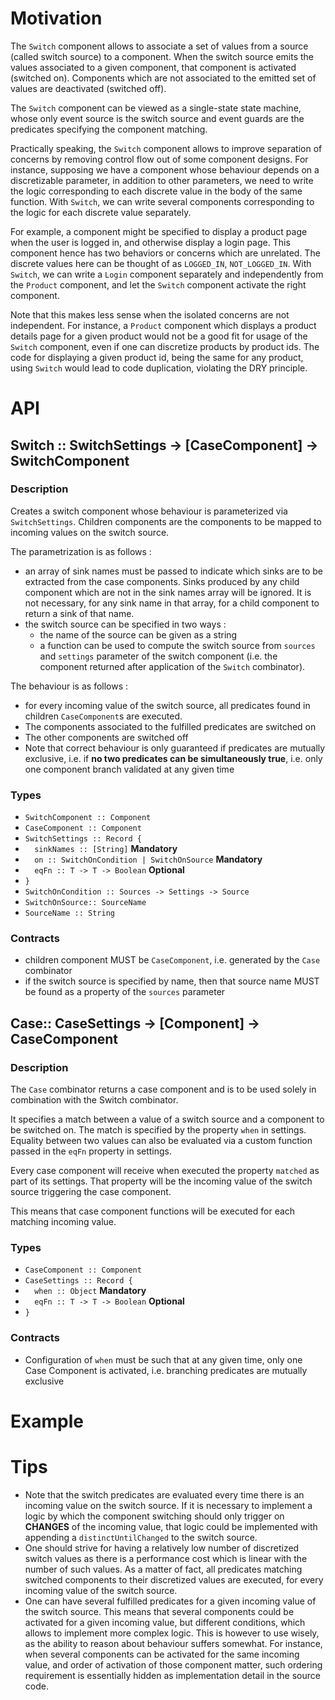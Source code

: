 # Motivation
The `Switch` component allows to associate a set of values from a source (called switch source) to a component. When the switch source emits the values associated to a given component, that component is activated (switched on). Components which are not associated to the emitted set of values are deactivated (switched off).

The `Switch` component can be viewed as a single-state state machine, whose only event source is the switch source and event guards are the predicates specifying the component matching.

Practically speaking, the `Switch` component allows to improve separation of concerns by removing control flow out of some component designs. For instance, supposing we have a component whose behaviour depends on a discretizable parameter, in addition to other parameters, we need to write the logic corresponding to each discrete value in the body of the same function. With `Switch`, we can write several components corresponding to the logic for each discrete value separately.

For example, a component might be specified to display a product page when the user is logged in, and otherwise display a login page. This component hence has two behaviors or concerns which are unrelated. The discrete values here can be thought of as `LOGGED_IN`, `NOT_LOGGED_IN`. With `Switch`, we can write a `Login` component separately and independently from the `Product` component, and let the `Switch` component activate the right component.

Note that this makes less sense when the isolated concerns are not independent. For instance, a `Product` component which displays a product details page for a given product would not be a good fit for usage of the `Switch` component, even if one can discretize products by product ids. The code for displaying a given product id, being the same for any product, using `Switch` would lead to code duplication, violating the DRY principle.

# API

## Switch :: SwitchSettings -> [CaseComponent] -> SwitchComponent

### Description
Creates a switch component whose behaviour is parameterized via `SwitchSettings`. Children components are the components to be mapped to incoming values on the switch source.

The parametrization is as follows :

- an array of sink names must be passed to indicate which sinks are to be extracted from the case components. Sinks produced by any child component which are not in the sink names array will be ignored. It is not necessary, for any sink name in that array, for a child component to return a sink of that name.
- the switch source can be specified in two ways :
	- the name of the source can be given as a string
	- a function can be used to compute the switch source from `sources` and `settings` parameter of the switch component (i.e. the component returned after application of the `Switch` combinator).

The behaviour is as follows :

- for every incoming value of the switch source, all predicates found in children `CaseComponent`s are executed. 
- The components associated to the fulfilled predicates are switched on
- The other components are switched off
- Note that correct behaviour is only guaranteed if predicates are mutually exclusive, i.e. if **no two predicates can be simultaneously true**, i.e. only one component branch validated at any given time


### Types
- `SwitchComponent :: Component`
-  `CaseComponent :: Component`
- `SwitchSettings :: Record {`
- `  sinkNames :: [String]`  **Mandatory**
- `  on :: SwitchOnCondition | SwitchOnSource` **Mandatory**
- `  eqFn :: T -> T -> Boolean` **Optional**
- `}`
- `SwitchOnCondition :: Sources -> Settings -> Source`
- `SwitchOnSource:: SourceName`
- `SourceName :: String`

### Contracts
- children component MUST be `CaseComponent`, i.e. generated by the `Case` combinator
- if the switch source is specified by name, then that source name MUST be found as a property of the `sources` parameter


## Case:: CaseSettings -> [Component] -> CaseComponent
### Description
The `Case` combinator returns a case component and is to be used solely in combination with the Switch combinator. 

It specifies a match between a value of a switch source and a component to be switched on. The match is specified by the property `when` in settings. Equality between two values can also be evaluated via a custom function passed in the `eqFn` property in settings.

Every case component  will receive when executed the property `matched` as part of its settings. That property will be the incoming value of the switch source triggering the case component.

This means that case component functions will be executed for each matching incoming value.

### Types
-  `CaseComponent :: Component`
- `CaseSettings :: Record {`
- `  when :: Object`  **Mandatory**
- `  eqFn :: T -> T -> Boolean` **Optional**
- `}`

### Contracts
- Configuration of `when` must be such that at any given time, only one Case Component is activated, i.e. branching predicates are mutually exclusive

# Example


# Tips
- Note that the switch predicates are evaluated every time there is an incoming value on the switch source. If it is necessary to implement a logic by which the component switching should only trigger on **CHANGES** of the incoming value, that logic could be implemented with appending a `distinctUntilChanged` to the switch source.
- One should strive for having a relatively low number of discretized switch values as there is a performance cost which is linear with the number of such values. As a matter of fact, all predicates matching switched components to their discretized values are executed, for every incoming value of the switch source.
- One can have several fulfilled predicates for a given incoming value of the switch source. This means that several components could be activated for a given incoming value, but different conditions, which allows to implement more complex logic. This is however to use wisely, as the ability to reason about behaviour suffers somewhat. For instance, when several components can be activated for the same incoming value, and order of activation of those component matter, such ordering requirement is essentially hidden as implementation detail in the source code.
